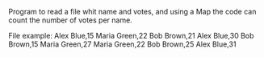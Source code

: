 Program to read a file whit name and votes, and using a Map the code can count the number of votes per name.

File example:
Alex Blue,15
Maria Green,22
Bob Brown,21
Alex Blue,30
Bob Brown,15
Maria Green,27
Maria Green,22
Bob Brown,25
Alex Blue,31

